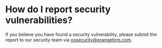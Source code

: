 # How do I report security vulnerabilities?

If you believe you have found a security vulnerability, please submit the report to our security team via [ossecurity@orangehrm.com](mailto:ossecurity@orangehrm.com).
